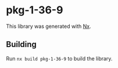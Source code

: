 # pkg-1-36-9

This library was generated with [Nx](https://nx.dev).

## Building

Run `nx build pkg-1-36-9` to build the library.
